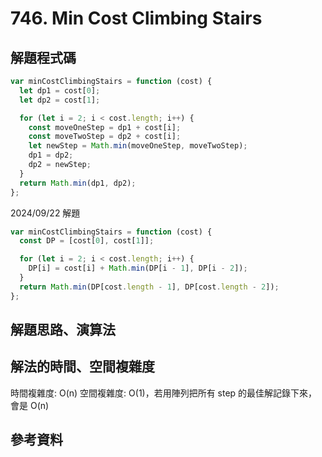 # 746. Min Cost Climbing Stairs

## 解題程式碼

```javascript
var minCostClimbingStairs = function (cost) {
  let dp1 = cost[0];
  let dp2 = cost[1];

  for (let i = 2; i < cost.length; i++) {
    const moveOneStep = dp1 + cost[i];
    const moveTwoStep = dp2 + cost[i];
    let newStep = Math.min(moveOneStep, moveTwoStep);
    dp1 = dp2;
    dp2 = newStep;
  }
  return Math.min(dp1, dp2);
};
```

2024/09/22 解題

```javascript
var minCostClimbingStairs = function (cost) {
  const DP = [cost[0], cost[1]];

  for (let i = 2; i < cost.length; i++) {
    DP[i] = cost[i] + Math.min(DP[i - 1], DP[i - 2]);
  }
  return Math.min(DP[cost.length - 1], DP[cost.length - 2]);
};
```

## 解題思路、演算法

## 解法的時間、空間複雜度

時間複雜度: O(n)
空間複雜度: O(1)，若用陣列把所有 step 的最佳解記錄下來，會是 O(n)

## 參考資料

